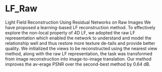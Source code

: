 # LF_Raw
Light Field Reconstruction Using Residual Networks on Raw Images
We have proposed a learning-based LF reconstruction method. To effectively explore the non-local property of 4D LF, we adopted the raw LF representation which enabled the network to understand and model the relationship well and thus restore more texture de-tails and provide better quality. We initialized the views to be reconstructed using the nearest view method, along with the raw LF representation, the task was transformed from image reconstruction into image-to-image translation. Our method improves the av-erage PSNR over the second-best method by 0.64 dB.

